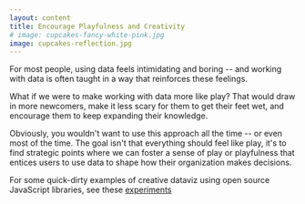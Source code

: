 ```yaml
---
layout: content
title: Encourage Playfulness and Creativity
# image: cupcakes-fancy-white-pink.jpg
image: cupcakes-reflection.jpg
---
```


For most people, using data feels intimidating and boring -- and working with data is often taught in a way that reinforces these feelings. 

What if we were to make working with data more like play? That would draw in more newcomers, make it less scary for them to get their feet wet, and encourage them to keep expanding their knowledge.

Obviously, you wouldn't want to use this approach all the time -- or even most of the time. The goal isn't that everything should feel like play, it's to find strategic points where we can foster a sense of play or playfulness that entices users to use data to shape how their organization makes decisions.

For some quick-dirty examples of creative dataviz using open source JavaScript libraries, see these [experiments](../..cdv/)